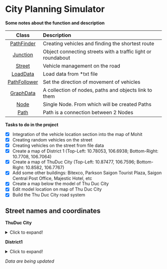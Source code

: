 # City Planning Simulator

**Some notes about the function and description**

|       Class       |                       Description                             |
|       :----:      |                       :----                                   |
|   [PathFinder](https://github.com/MohitKumavat/NSF_City_Planning_Simulator/blob/main/Assets/PathFinder.cs)    | Creating vehicles and finding the shortest route              |
|   [Junction](https://github.com/MohitKumavat/NSF_City_Planning_Simulator/blob/main/Assets/Other/Junction.cs)      | Object connecting streets with a traffic light or roundabout  |
|   [Street](https://github.com/MohitKumavat/NSF_City_Planning_Simulator/blob/main/Assets/Other/Street.cs)          |Vehicle management on the road                                 |
|   [LoadData](https://github.com/MohitKumavat/NSF_City_Planning_Simulator/blob/main/Assets/Scripts/LoadData.cs)        |Load data from *txt file                                       |
|   [PathFollower](https://github.com/MohitKumavat/NSF_City_Planning_Simulator/blob/main/Assets/Other/PathFollower.cs)    |Set the direction of movement of vehicles                      |
|   [GraphData](https://github.com/MohitKumavat/NSF_City_Planning_Simulator/blob/main/Assets/Other/GraphData.cs)       |A collection of nodes, paths and objects link to them          |
|   [Node](https://github.com/MohitKumavat/NSF_City_Planning_Simulator/blob/main/Assets/Other/Node.cs)            | Single Node. From which will be created Paths                 |
|   [Path](https://github.com/MohitKumavat/NSF_City_Planning_Simulator/blob/main/Assets/Other/Path.cs)            |Path is a connection between 2 Nodes                           |

**Tasks to do in the project**
- [x] Integration of the vehicle location section into the map of Mohit
- [x] Creating random vehicles on the street
- [x] Creating vehicles on the street from file data
- [x] Create a map of District 1 (Top-Left: 10.78053, 106.6938; Bottom-Right: 10.7708, 106.7064)
- [x] Create a map of ThuDuc City (Top-Left: 10.87477, 106.7596; Bottom-Right: 10.8582, 106.7767)
- [x] Add some other buildings: Bitexco, Parkson Saigon Tourist Plaza, Saigon Central Post Office, Majestic Hotel, etc
- [x] Create a map below the model of Thu Duc City
- [x] Edit model location on map of Thu Duc City
- [x] Build the Thu Duc City road system

## Street names and coordinates

**ThuDuc City**

<details>
    <summary>Click to expand!</summary>
| Data | Coordinates| The name of the street in the program|
|:----:| :----: | :---- |
|45| 10.8620000000 106.7723770000 |45|
|52| 10.8630000000 106.7697750000 |52|
|56| 10.8660000000 106.7631840000 |56|
|68| 10.8700484369 106.7659628391 |68|
|71| 10.8710335825 106.7642515898 |71|
|72| 10.8623554975 106.7725302279 |72|
|74| 10.8690000000 106.7704090000 |74|

</details>

**District1**

<details>
    <summary>Click to expand!</summary>

| Data | Coordinates| The name of the street in the program|
|:----:| :----: | :---- |
|96| 10.7804410000 106.6986730000 |96|
|97| 10.7790440000 106.6993680000 |97|
|99| 10.7764480000 106.7011760000 |99|
|102| 10.7753510000 106.7067580000 |102|

</details>

_Data are being updated_
